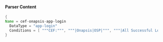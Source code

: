 #### Parser Content
```Java
{
Name = cef-onapsis-app-login
  DataType = "app-login"
  Conditions = [ """CEF:""", """|Onapsis|OSP|""", """|All Successful Logins|""" ]
}
```